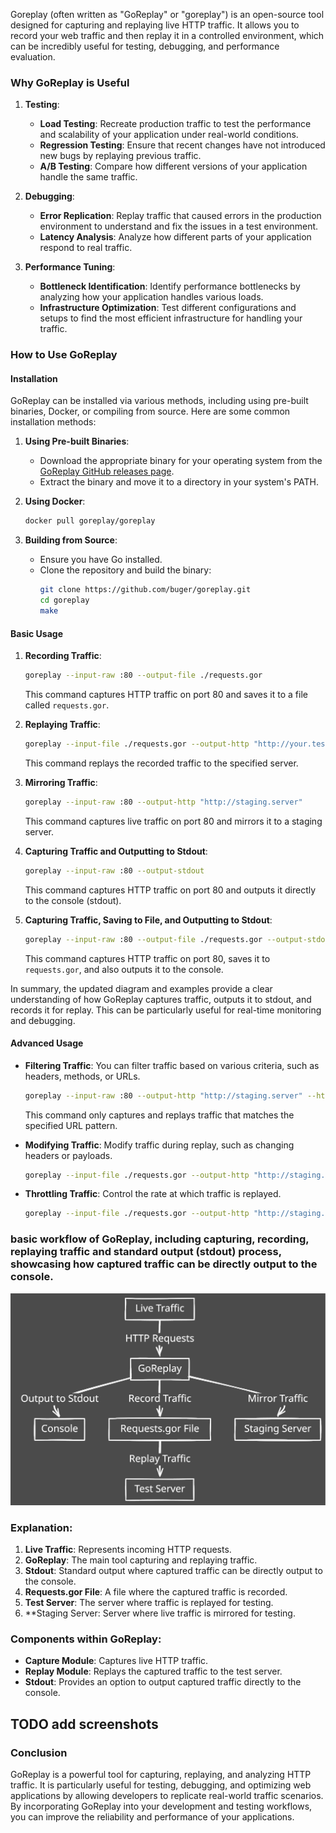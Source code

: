 Goreplay (often written as "GoReplay" or "goreplay") is an open-source tool designed for capturing and replaying live HTTP traffic. It allows you to record your web traffic and then replay it in a controlled environment, which can be incredibly useful for testing, debugging, and performance evaluation.

### Why GoReplay is Useful

1. **Testing**:
   - **Load Testing**: Recreate production traffic to test the performance and scalability of your application under real-world conditions.
   - **Regression Testing**: Ensure that recent changes have not introduced new bugs by replaying previous traffic.
   - **A/B Testing**: Compare how different versions of your application handle the same traffic.

2. **Debugging**:
   - **Error Replication**: Replay traffic that caused errors in the production environment to understand and fix the issues in a test environment.
   - **Latency Analysis**: Analyze how different parts of your application respond to real traffic.

3. **Performance Tuning**:
   - **Bottleneck Identification**: Identify performance bottlenecks by analyzing how your application handles various loads.
   - **Infrastructure Optimization**: Test different configurations and setups to find the most efficient infrastructure for handling your traffic.

### How to Use GoReplay

#### Installation

GoReplay can be installed via various methods, including using pre-built binaries, Docker, or compiling from source. Here are some common installation methods:

1. **Using Pre-built Binaries**:
   - Download the appropriate binary for your operating system from the [GoReplay GitHub releases page](https://github.com/buger/goreplay/releases).
   - Extract the binary and move it to a directory in your system's PATH.

2. **Using Docker**:
   ```sh
   docker pull goreplay/goreplay
   ```

3. **Building from Source**:
   - Ensure you have Go installed.
   - Clone the repository and build the binary:
     ```sh
     git clone https://github.com/buger/goreplay.git
     cd goreplay
     make
     ```

#### Basic Usage

1. **Recording Traffic**:
   ```sh
   goreplay --input-raw :80 --output-file ./requests.gor
   ```
   This command captures HTTP traffic on port 80 and saves it to a file called `requests.gor`.

2. **Replaying Traffic**:
   ```sh
   goreplay --input-file ./requests.gor --output-http "http://your.test.server"
   ```
   This command replays the recorded traffic to the specified server.

3. **Mirroring Traffic**:
   ```sh
   goreplay --input-raw :80 --output-http "http://staging.server"
   ```
   This command captures live traffic on port 80 and mirrors it to a staging server.


4. **Capturing Traffic and Outputting to Stdout**:
   ```sh
   goreplay --input-raw :80 --output-stdout
   ```
   This command captures HTTP traffic on port 80 and outputs it directly to the console (stdout).

4. **Capturing Traffic, Saving to File, and Outputting to Stdout**:
   ```sh
   goreplay --input-raw :80 --output-file ./requests.gor --output-stdout
   ```
   This command captures HTTP traffic on port 80, saves it to `requests.gor`, and also outputs it to the console.


In summary, the updated diagram and examples provide a clear understanding of how GoReplay captures traffic, outputs it to stdout, and records it for replay. This can be particularly useful for real-time monitoring and debugging.


#### Advanced Usage

- **Filtering Traffic**:
  You can filter traffic based on various criteria, such as headers, methods, or URLs.
  ```sh
  goreplay --input-raw :80 --output-http "http://staging.server" --http-allow-url ^/api
  ```
  This command only captures and replays traffic that matches the specified URL pattern.

- **Modifying Traffic**:
  Modify traffic during replay, such as changing headers or payloads.
  ```sh
  goreplay --input-file ./requests.gor --output-http "http://staging.server" --middleware "./modify_script.sh"
  ```

- **Throttling Traffic**:
  Control the rate at which traffic is replayed.
  ```sh
  goreplay --input-file ./requests.gor --output-http "http://staging.server" --output-http-workers 5
  ```

### basic workflow of GoReplay, including capturing, recording,  replaying traffic and standard output (stdout) process, showcasing how captured traffic can be directly output to the console.

![GoReplay Basics](/assets/images/GoReplay.svg)

### Explanation:
1. **Live Traffic**: Represents incoming HTTP requests.
2. **GoReplay**: The main tool capturing and replaying traffic.
3. **Stdout**: Standard output where captured traffic can be directly output to the console.
4. **Requests.gor File**: A file where the captured traffic is recorded.
5. **Test Server**: The server where traffic is replayed for testing.
6. **Staging Server: Server where live traffic is mirrored for testing.


### Components within GoReplay:
- **Capture Module**: Captures live HTTP traffic.
- **Replay Module**: Replays the captured traffic to the test server.
- **Stdout**: Provides an option to output captured traffic directly to the console.

## TODO add screenshots 

### Conclusion

GoReplay is a powerful tool for capturing, replaying, and analyzing HTTP traffic. It is particularly useful for testing, debugging, and optimizing web applications by allowing developers to replicate real-world traffic scenarios. By incorporating GoReplay into your development and testing workflows, you can improve the reliability and performance of your applications.